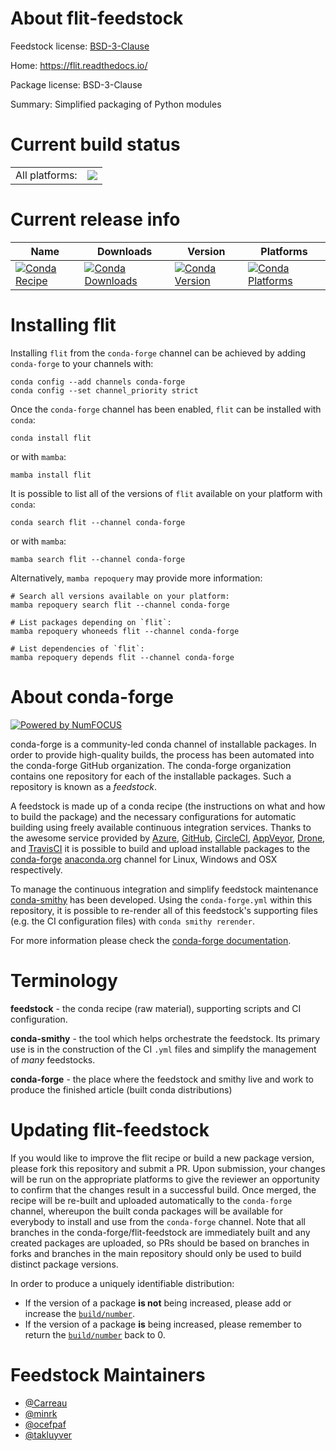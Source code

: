 About flit-feedstock
====================

Feedstock license: [BSD-3-Clause](https://github.com/conda-forge/flit-feedstock/blob/main/LICENSE.txt)

Home: https://flit.readthedocs.io/

Package license: BSD-3-Clause

Summary: Simplified packaging of Python modules

Current build status
====================


<table><tr><td>All platforms:</td>
    <td>
      <a href="https://dev.azure.com/conda-forge/feedstock-builds/_build/latest?definitionId=321&branchName=main">
        <img src="https://dev.azure.com/conda-forge/feedstock-builds/_apis/build/status/flit-feedstock?branchName=main">
      </a>
    </td>
  </tr>
</table>

Current release info
====================

| Name | Downloads | Version | Platforms |
| --- | --- | --- | --- |
| [![Conda Recipe](https://img.shields.io/badge/recipe-flit-green.svg)](https://anaconda.org/conda-forge/flit) | [![Conda Downloads](https://img.shields.io/conda/dn/conda-forge/flit.svg)](https://anaconda.org/conda-forge/flit) | [![Conda Version](https://img.shields.io/conda/vn/conda-forge/flit.svg)](https://anaconda.org/conda-forge/flit) | [![Conda Platforms](https://img.shields.io/conda/pn/conda-forge/flit.svg)](https://anaconda.org/conda-forge/flit) |

Installing flit
===============

Installing `flit` from the `conda-forge` channel can be achieved by adding `conda-forge` to your channels with:

```
conda config --add channels conda-forge
conda config --set channel_priority strict
```

Once the `conda-forge` channel has been enabled, `flit` can be installed with `conda`:

```
conda install flit
```

or with `mamba`:

```
mamba install flit
```

It is possible to list all of the versions of `flit` available on your platform with `conda`:

```
conda search flit --channel conda-forge
```

or with `mamba`:

```
mamba search flit --channel conda-forge
```

Alternatively, `mamba repoquery` may provide more information:

```
# Search all versions available on your platform:
mamba repoquery search flit --channel conda-forge

# List packages depending on `flit`:
mamba repoquery whoneeds flit --channel conda-forge

# List dependencies of `flit`:
mamba repoquery depends flit --channel conda-forge
```


About conda-forge
=================

[![Powered by
NumFOCUS](https://img.shields.io/badge/powered%20by-NumFOCUS-orange.svg?style=flat&colorA=E1523D&colorB=007D8A)](https://numfocus.org)

conda-forge is a community-led conda channel of installable packages.
In order to provide high-quality builds, the process has been automated into the
conda-forge GitHub organization. The conda-forge organization contains one repository
for each of the installable packages. Such a repository is known as a *feedstock*.

A feedstock is made up of a conda recipe (the instructions on what and how to build
the package) and the necessary configurations for automatic building using freely
available continuous integration services. Thanks to the awesome service provided by
[Azure](https://azure.microsoft.com/en-us/services/devops/), [GitHub](https://github.com/),
[CircleCI](https://circleci.com/), [AppVeyor](https://www.appveyor.com/),
[Drone](https://cloud.drone.io/welcome), and [TravisCI](https://travis-ci.com/)
it is possible to build and upload installable packages to the
[conda-forge](https://anaconda.org/conda-forge) [anaconda.org](https://anaconda.org/)
channel for Linux, Windows and OSX respectively.

To manage the continuous integration and simplify feedstock maintenance
[conda-smithy](https://github.com/conda-forge/conda-smithy) has been developed.
Using the ``conda-forge.yml`` within this repository, it is possible to re-render all of
this feedstock's supporting files (e.g. the CI configuration files) with ``conda smithy rerender``.

For more information please check the [conda-forge documentation](https://conda-forge.org/docs/).

Terminology
===========

**feedstock** - the conda recipe (raw material), supporting scripts and CI configuration.

**conda-smithy** - the tool which helps orchestrate the feedstock.
                   Its primary use is in the construction of the CI ``.yml`` files
                   and simplify the management of *many* feedstocks.

**conda-forge** - the place where the feedstock and smithy live and work to
                  produce the finished article (built conda distributions)


Updating flit-feedstock
=======================

If you would like to improve the flit recipe or build a new
package version, please fork this repository and submit a PR. Upon submission,
your changes will be run on the appropriate platforms to give the reviewer an
opportunity to confirm that the changes result in a successful build. Once
merged, the recipe will be re-built and uploaded automatically to the
`conda-forge` channel, whereupon the built conda packages will be available for
everybody to install and use from the `conda-forge` channel.
Note that all branches in the conda-forge/flit-feedstock are
immediately built and any created packages are uploaded, so PRs should be based
on branches in forks and branches in the main repository should only be used to
build distinct package versions.

In order to produce a uniquely identifiable distribution:
 * If the version of a package **is not** being increased, please add or increase
   the [``build/number``](https://docs.conda.io/projects/conda-build/en/latest/resources/define-metadata.html#build-number-and-string).
 * If the version of a package **is** being increased, please remember to return
   the [``build/number``](https://docs.conda.io/projects/conda-build/en/latest/resources/define-metadata.html#build-number-and-string)
   back to 0.

Feedstock Maintainers
=====================

* [@Carreau](https://github.com/Carreau/)
* [@minrk](https://github.com/minrk/)
* [@ocefpaf](https://github.com/ocefpaf/)
* [@takluyver](https://github.com/takluyver/)

